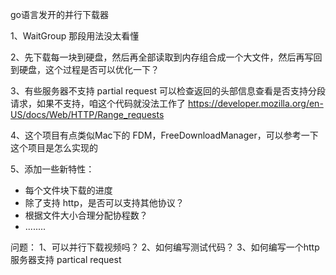go语言发开的并行下载器

1、WaitGroup 那段用法没太看懂


2、先下载每一块到硬盘，然后再全部读取到内存组合成一个大文件，然后再写回到硬盘，这个过程是否可以优化一下？

3、有些服务器不支持 partial request
可以检查返回的头部信息查看是否支持分段请求，如果不支持，咱这个代码就没法工作了
https://developer.mozilla.org/en-US/docs/Web/HTTP/Range_requests


4、这个项目有点类似Mac下的 FDM，FreeDownloadManager，可以参考一下这个项目是怎么实现的


5、添加一些新特性：
- 每个文件块下载的进度
- 除了支持 http，是否可以支持其他协议？
- 根据文件大小合理分配协程数？
- ........


问题：
1、可以并行下载视频吗？
2、如何编写测试代码？
3、如何编写一个http服务器支持 partical request
